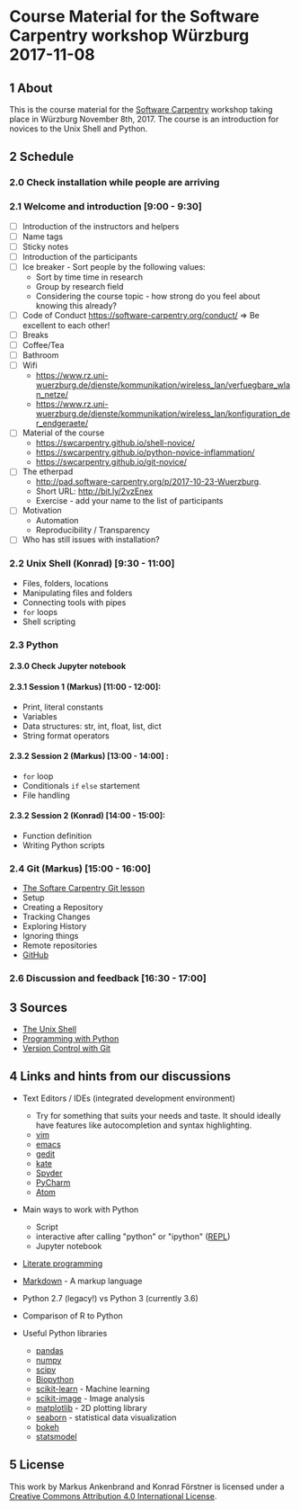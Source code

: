 # Course Material for the Software Carpentry workshop Würzburg 2017-11-08

## 1 About

This is the course material for
the [Software Carpentry](http://software-carpentry.org/) workshop
taking place in Würzburg November 8th, 2017. The course is an
introduction for novices to the Unix Shell and Python.

## 2 Schedule

### 2.0 Check installation while people are arriving

### 2.1 Welcome and introduction [9:00 - 9:30]

- [ ] Introduction of the instructors and helpers
- [ ] Name tags
- [ ] Sticky notes
- [ ] Introduction of the participants
- [ ] Ice breaker - Sort people by the following values:
  - Sort by time time in research
  - Group by research field
  - Considering the course topic - how strong do you feel about knowing this already?
- [ ] Code of Conduct https://software-carpentry.org/conduct/  => Be excellent to each other!
- [ ] Breaks
- [ ] Coffee/Tea
- [ ] Bathroom
- [ ] Wifi
  - https://www.rz.uni-wuerzburg.de/dienste/kommunikation/wireless_lan/verfuegbare_wlan_netze/
  - https://www.rz.uni-wuerzburg.de/dienste/kommunikation/wireless_lan/konfiguration_der_endgeraete/
- [ ] Material of the course
  - https://swcarpentry.github.io/shell-novice/
  - https://swcarpentry.github.io/python-novice-inflammation/
  - https://swcarpentry.github.io/git-novice/
- [ ] The etherpad
  - http://pad.software-carpentry.org/p/2017-10-23-Wuerzburg. 
  - Short URL: http://bit.ly/2vzEnex
  - Exercise - add your name to the list of participants
- [ ] Motivation
  - Automation
  - Reproducibility / Transparency
- [ ] Who has still issues with installation?

### 2.2 Unix Shell (Konrad) [9:30 - 11:00]

- Files, folders, locations
- Manipulating files and folders
- Connecting tools with pipes
- `for` loops
- Shell scripting

### 2.3 Python 

#### 2.3.0 Check Jupyter notebook

#### 2.3.1 Session 1 (Markus) [11:00 - 12:00]: 

- Print, literal constants
- Variables
- Data structures: str, int, float, list, dict
- String format operators

#### 2.3.2 Session 2 (Markus) [13:00 - 14:00] :

- `for` loop
- Conditionals `if` `else` startement
- File handling

#### 2.3.2 Session 2 (Konrad) [14:00 - 15:00]:

- Function definition
- Writing Python scripts

### 2.4 Git (Markus) [15:00 - 16:00]

- [The Softare Carpentry Git lesson](https://swcarpentry.github.io/git-novice/)
- Setup
- Creating a Repository
- Tracking Changes
- Exploring History
- Ignoring things
- Remote repositories
- [GitHub](https://github.com/)


### 2.6 Discussion and feedback [16:30 - 17:00]

## 3 Sources

- [The Unix Shell](https://swcarpentry.github.io/shell-novice/)
- [Programming with Python](https://swcarpentry.github.io/python-novice-inflammation/)
- [Version Control with Git](https://swcarpentry.github.io/git-novice/)

## 4 Links and hints from our discussions

- Text Editors / IDEs (integrated development environment)
  - Try for something that suits your needs and taste. It should
    ideally have features like autocompletion and syntax highlighting.
  - [vim](http://www.vim.org/)
  - [emacs](https://www.gnu.org/software/emacs/)
  - [gedit](https://wiki.gnome.org/Apps/Gedit)
  - [kate](https://kate-editor.org/)
  - [Spyder](https://pythonhosted.org/spyder/)
  - [PyCharm](https://www.jetbrains.com/pycharm/)
  - [Atom](https://atom.io/)

- Main ways to work with Python
  - Script
  - interactive after calling "python" or "ipython" ([REPL](https://en.wikipedia.org/wiki/Read%E2%80%93eval%E2%80%93print_loop))
  - Jupyter notebook

- [Literate programming](https://de.wikipedia.org/wiki/Literate_programming)

- [Markdown](https://en.wikipedia.org/wiki/Markdown) - A markup language
- Python 2.7 (legacy!) vs Python 3 (currently 3.6)
- Comparison of R to Python

- Useful Python libraries
  - [pandas](http://pandas.pydata.org/)
  - [numpy](http://www.numpy.org/)
  - [scipy](https://www.scipy.org/)
  - [Biopython](http://biopython.org/) 
  - [scikit-learn](http://scikit-learn.org) - Machine learning
  - [scikit-image](http://scikit-image.org/) - Image analysis
  - [matplotlib](http://matplotlib.org/) - 2D plotting library
  - [seaborn](https://seaborn.pydata.org/) - statistical data visualization
  - [bokeh](http://bokeh.pydata.org)
  - [statsmodel](http://statsmodels.sourceforge.net/)

## 5 License

This work by Markus Ankenbrand and Konrad Förstner is
licensed under a
[Creative Commons Attribution 4.0 International License](https://creativecommons.org/licenses/by/4.0/).
